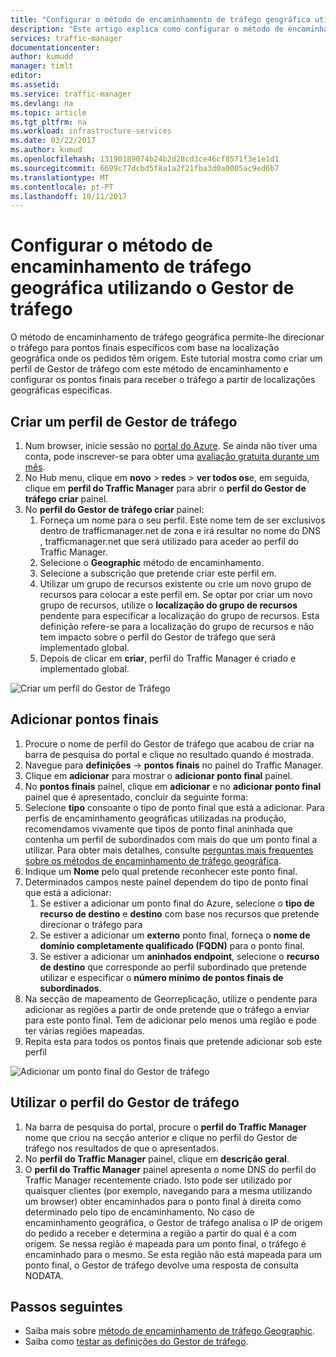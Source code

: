 ```yaml
---
title: "Configurar o método de encaminhamento de tráfego geográfica utilizando o Gestor de tráfego do Azure | Microsoft Docs"
description: "Este artigo explica como configurar o método de encaminhamento de tráfego geográfica utilizando o Gestor de tráfego do Azure"
services: traffic-manager
documentationcenter: 
author: kumudd
manager: timlt
editor: 
ms.assetid: 
ms.service: traffic-manager
ms.devlang: na
ms.topic: article
ms.tgt_pltfrm: na
ms.workload: infrastructure-services
ms.date: 03/22/2017
ms.author: kumud
ms.openlocfilehash: 13190189074b24b2d28cd3ce46cf8571f3e1e1d1
ms.sourcegitcommit: 6699c77dcbd5f8a1a2f21fba3d0a0005ac9ed6b7
ms.translationtype: MT
ms.contentlocale: pt-PT
ms.lasthandoff: 10/11/2017
---
```

# <a name="configure-the-geographic-traffic-routing-method-using-traffic-manager"></a>Configurar o método de encaminhamento de tráfego geográfica utilizando o Gestor de tráfego

O método de encaminhamento de tráfego geográfica permite-lhe direcionar o tráfego para pontos finais específicos com base na localização geográfica onde os pedidos têm origem. Este tutorial mostra como criar um perfil de Gestor de tráfego com este método de encaminhamento e configurar os pontos finais para receber o tráfego a partir de localizações geográficas específicas.

## <a name="create-a-traffic-manager-profile"></a>Criar um perfil de Gestor de tráfego

1. Num browser, inicie sessão no [portal do Azure](http://portal.azure.com). Se ainda não tiver uma conta, pode inscrever-se para obter uma [avaliação gratuita durante um mês](https://azure.microsoft.com/free/).
2. No Hub menu, clique em **novo** > **redes** > **ver todos os**e, em seguida, clique em **perfil do Traffic Manager** para abrir o **perfil do Gestor de tráfego criar** painel.
3. No **perfil do Gestor de tráfego criar** painel:
    1. Forneça um nome para o seu perfil. Este nome tem de ser exclusivos dentro de trafficmanager.net de zona e irá resultar no nome do DNS <profilename>, trafficmanager.net que será utilizado para aceder ao perfil do Traffic Manager.
    2. Selecione o **Geographic** método de encaminhamento.
    3. Selecione a subscrição que pretende criar este perfil em.
    4. Utilizar um grupo de recursos existente ou crie um novo grupo de recursos para colocar a este perfil em. Se optar por criar um novo grupo de recursos, utilize o **localização do grupo de recursos** pendente para especificar a localização do grupo de recursos. Esta definição refere-se para a localização do grupo de recursos e não tem impacto sobre o perfil do Gestor de tráfego que será implementado global.
    5. Depois de clicar em **criar**, perfil do Traffic Manager é criado e implementado global.

![Criar um perfil do Gestor de Tráfego](./media/traffic-manager-geographic-routing-method/create-traffic-manager-profile.png)

## <a name="add-endpoints"></a>Adicionar pontos finais

1. Procure o nome de perfil do Gestor de tráfego que acabou de criar na barra de pesquisa do portal e clique no resultado quando é mostrada.
2. Navegue para **definições** -> **pontos finais** no painel do Traffic Manager.
3. Clique em **adicionar** para mostrar o **adicionar ponto final** painel.
3. No **pontos finais** painel, clique em **adicionar** e no **adicionar ponto final** painel que é apresentado, concluir da seguinte forma:
4. Selecione **tipo** consoante o tipo de ponto final que está a adicionar. Para perfis de encaminhamento geográficas utilizadas na produção, recomendamos vivamente que tipos de ponto final aninhada que contenha um perfil de subordinados com mais do que um ponto final a utilizar. Para obter mais detalhes, consulte [perguntas mais frequentes sobre os métodos de encaminhamento de tráfego geográfica](traffic-manager-FAQs.md).
5. Indique um **Nome** pelo qual pretende reconhecer este ponto final.
6. Determinados campos neste painel dependem do tipo de ponto final que está a adicionar:
    1. Se estiver a adicionar um ponto final do Azure, selecione o **tipo de recurso de destino** e **destino** com base nos recursos que pretende direcionar o tráfego para
    2. Se estiver a adicionar um **externo** ponto final, forneça o **nome de domínio completamente qualificado (FQDN)** para o ponto final.
    3. Se estiver a adicionar um **aninhados endpoint**, selecione o **recurso de destino** que corresponde ao perfil subordinado que pretende utilizar e especificar o **número mínimo de pontos finais de subordinados**.
7. Na secção de mapeamento de Georreplicação, utilize o pendente para adicionar as regiões a partir de onde pretende que o tráfego a enviar para este ponto final. Tem de adicionar pelo menos uma região e pode ter várias regiões mapeadas.
8. Repita esta para todos os pontos finais que pretende adicionar sob este perfil

![Adicionar um ponto final do Gestor de tráfego](./media/traffic-manager-geographic-routing-method/add-traffic-manager-endpoint.png)

## <a name="use-the-traffic-manager-profile"></a>Utilizar o perfil do Gestor de tráfego
1.  Na barra de pesquisa do portal, procure o **perfil do Traffic Manager** nome que criou na secção anterior e clique no perfil do Gestor de tráfego nos resultados de que o apresentados.
2. No **perfil do Traffic Manager** painel, clique em **descrição geral**.
3. O **perfil do Traffic Manager** painel apresenta o nome DNS do perfil do Traffic Manager recentemente criado. Isto pode ser utilizado por quaisquer clientes (por exemplo, navegando para a mesma utilizando um browser) obter encaminhados para o ponto final à direita como determinado pelo tipo de encaminhamento.  No caso de encaminhamento geográfica, o Gestor de tráfego analisa o IP de origem do pedido a receber e determina a região a partir do qual é a com origem. Se nessa região é mapeada para um ponto final, o tráfego é encaminhado para o mesmo. Se esta região não está mapeada para um ponto final, o Gestor de tráfego devolve uma resposta de consulta NODATA.

## <a name="next-steps"></a>Passos seguintes

- Saiba mais sobre [método de encaminhamento de tráfego Geographic](traffic-manager-routing-methods.md#geographic).
- Saiba como [testar as definições do Gestor de tráfego](traffic-manager-testing-settings.md).
